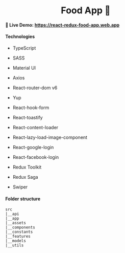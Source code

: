 <h1 align='center'>Food App 🍕</h1>

#### **🚀 Live Demo:** https://react-redux-food-app.web.app
#### **Technologies**
  - TypeScript
  - SASS
  - Material UI
  - Axios

  - React-router-dom v6
  - Yup
  - React-hook-form
  - React-toastify
  - React-content-loader
  - React-lazy-load-image-component
  - React-google-login
  - React-facebook-login
  - Redux Toolkit
  - Redux Saga

  - Swiper

#### **Folder structure**

```
src
|__api
|__app
|__assets
|__components
|__constants
|__features
|__models
|__utils
